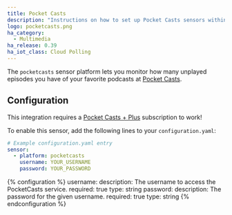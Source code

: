 ```yaml
---
title: Pocket Casts
description: "Instructions on how to set up Pocket Casts sensors within Home Assistant."
logo: pocketcasts.png
ha_category:
  - Multimedia
ha_release: 0.39
ha_iot_class: Cloud Polling
---
```


The `pocketcasts` sensor platform lets you monitor how many unplayed episodes you have of your favorite podcasts at [Pocket Casts](https://play.pocketcasts.com/).

## Configuration

<div class='note warning'>
  
  This integration requires a [Pocket Casts + Plus](https://www.pocketcasts.com/plus/) subscription to work!
  
</div>

To enable this sensor, add the following lines to your `configuration.yaml`:

```yaml
# Example configuration.yaml entry
sensor:
  - platform: pocketcasts
    username: YOUR_USERNAME
    password: YOUR_PASSWORD
```

{% configuration %}
username:
  description: The username to access the PocketCasts service.
  required: true
  type: string
password:
  description: The password for the given username.
  required: true
  type: string
{% endconfiguration %}
